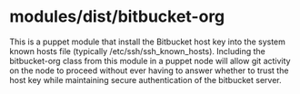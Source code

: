 modules/dist/bitbucket-org
==========================

This is a puppet module that install the Bitbucket host key into the system
known hosts file (typically /etc/ssh/ssh_known_hosts).  Including the
bitbucket-org class from this module in a puppet node will allow git activity
on the node to proceed without ever having to answer whether to trust the host
key while maintaining secure authentication of the bitbucket server.

